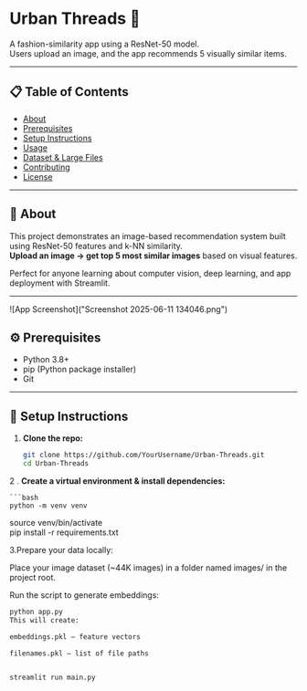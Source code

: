 # Urban Threads 👗

A fashion-similarity app using a ResNet-50 model.  
Users upload an image, and the app recommends 5 visually similar items.

---



## 📋 Table of Contents

- [About](#about)
- [Prerequisites](#prerequisites)
- [Setup Instructions](#setup-instructions)
- [Usage](#usage)
- [Dataset & Large Files](#dataset--large-files)
- [Contributing](#contributing)
- [License](#license)

---

## 🧠 About

This project demonstrates an image-based recommendation system built using ResNet-50 features and k-NN similarity.  
**Upload an image → get top 5 most similar images** based on visual features.

Perfect for anyone learning about computer vision, deep learning, and app deployment with Streamlit.

---

![App Screenshot]("Screenshot 2025-06-11 134046.png")


## ⚙️ Prerequisites

- Python 3.8+  
- pip (Python package installer)  
- Git  

---

## 🚀 Setup Instructions

1. **Clone the repo:**

   ```bash
   git clone https://github.com/YourUsername/Urban-Threads.git
   cd Urban-Threads

2 . **Create a virtual environment & install dependencies:**

    ```bash
    python -m venv venv
source venv/bin/activate     
pip install -r requirements.txt

3.Prepare your data locally:

Place your image dataset (~44K images) in a folder named images/ in the project root.

Run the script to generate embeddings:

```bash
python app.py
This will create:

embeddings.pkl — feature vectors

filenames.pkl — list of file paths


streamlit run main.py







